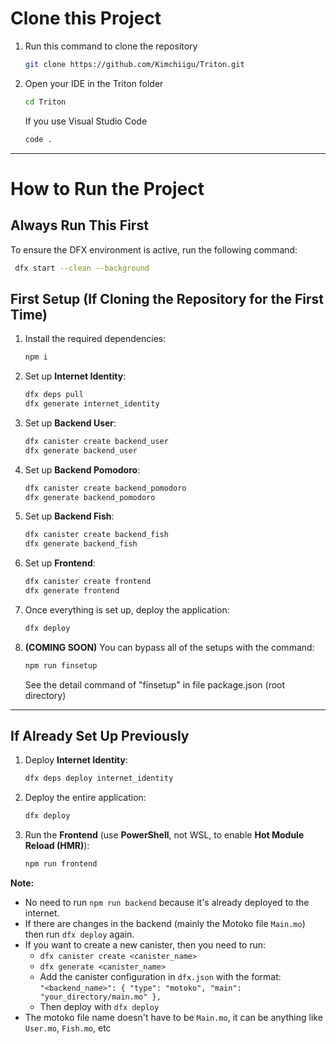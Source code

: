 # Clone this Project
1. Run this command to clone the repository
   ```sh
   git clone https://github.com/Kimchiigu/Triton.git
   ```
   
2. Open your IDE in the Triton folder
   ```sh
   cd Triton
   ```
   If you use Visual Studio Code
   ```sh
   code .
   ```
---

# How to Run the Project

## Always Run This First
To ensure the DFX environment is active, run the following command:

```sh
 dfx start --clean --background
```

## First Setup (If Cloning the Repository for the First Time)

1. Install the required dependencies:
   ```sh
   npm i
   ```

2. Set up **Internet Identity**:
   ```sh
   dfx deps pull
   dfx generate internet_identity
   ```

3. Set up **Backend User**:
   ```sh
   dfx canister create backend_user
   dfx generate backend_user
   ```

4. Set up **Backend Pomodoro**:
   ```sh
   dfx canister create backend_pomodoro
   dfx generate backend_pomodoro
   ```

5. Set up **Backend Fish**:
   ```sh
   dfx canister create backend_fish
   dfx generate backend_fish
   ```

6. Set up **Frontend**:
   ```sh
   dfx canister create frontend
   dfx generate frontend
   ```

7. Once everything is set up, deploy the application:
   ```sh
   dfx deploy
   ```

8. **(COMING SOON)** You can bypass all of the setups with the command:
   ```sh
   npm run finsetup
   ```
   See the detail command of "finsetup" in file package.json (root directory)

---

## If Already Set Up Previously

1. Deploy **Internet Identity**:
   ```sh
   dfx deps deploy internet_identity
   ```

2. Deploy the entire application:
   ```sh
   dfx deploy
   ```

3. Run the **Frontend** (use **PowerShell**, not WSL, to enable **Hot Module Reload (HMR)**):
   ```sh
   npm run frontend
   ```

**Note:** 
- No need to run `npm run backend` because it's already deployed to the internet.
- If there are changes in the backend (mainly the Motoko file `Main.mo`) then run `dfx deploy` again.
- If you want to create a new canister, then you need to run:
  - `dfx canister create <canister_name>`
  - `dfx generate <canister_name>`
  - Add the canister configuration in `dfx.json` with the format: <br>
     `"<backend_name>": {
         "type": "motoko",
         "main": "your_directory/main.mo"
       },`
  - Then deploy with `dfx deploy`
- The motoko file name doesn't have to be `Main.mo`, it can be anything like `User.mo`, `Fish.mo`, etc
